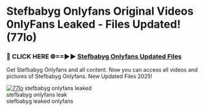 # Stefbabyg Onlyfans Original Videos 0nlyFans Leaked - Files Updated! (77lo)

<h3>🔴 CLICK HERE 🌐==►► <a href="https://tinyurl.com/2jnfzry5" rel="nofollow">Stefbabyg Onlyfans Updated Files</a></h3>

Get Stefbabyg Onlyfans and all content. Now you can access all videos and pictures of Stefbabyg Onlyfans. New Updated Files 2025!

[![77lo](https://i.imgur.com/GyGTBgg.gif)](https://tinyurl.com/2jnfzry5)
stefbabyg onlyfans leaked<br>
stefbabyg onlyfans leak<br>
stefbabyg leaked onlyfans
